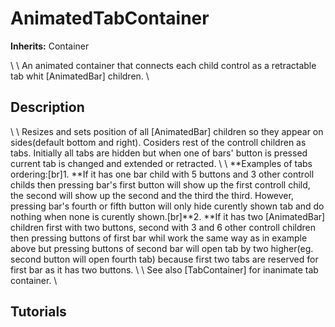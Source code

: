 # AnimatedTabContainer

**Inherits:** Container

\    \    An animated container that connects each child control as a retractable tab whit [AnimatedBar] children.
\    
## Description 

\    \    Resizes and sets position of all [AnimatedBar] children so they appear on sides(default bottom and right). Cosiders rest of the controll children as tabs. Initially all tabs are hidden but when one of bars' button is pressed current tab is changed and extended or retracted.
\    \    **Examples of tabs ordering:[br]1.  **If it has one bar child with 5 buttons and 3 other controll childs then pressing bar's first button will show up the first controll child, the second will show up the second and the third the third. However, pressing bar's fourth or fifth button will only hide curently shown tab and do nothing when none is curently shown.[br]**2.  **If it has two [AnimatedBar] children first with two buttons, second with 3 and 6 other controll children then pressing buttons of first bar whil work the same way as in example above but pressing buttons of second bar will open tab by two higher(eg. second button will open fourth tab) because first two tabs are reserved for first bar as it has two buttons.
\    \    See also [TabContainer] for inanimate tab container.
\    
## Tutorials 

	